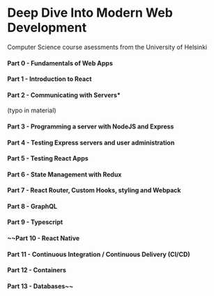 # Deep Dive Into Modern Web Development
Computer Science course asessments from the University of Helsinki

#### Part 0 - Fundamentals of Web Apps
#### Part 1 - Introduction to React
#### Part 2 - Communicating with Servers*
(typo in material)
#### Part 3 - Programming a server with NodeJS and Express
#### Part 4 - Testing Express servers and user administration
#### Part 5 - Testing React Apps
#### Part 6 - State Management with Redux
#### Part 7 - React Router, Custom Hooks, styling and Webpack
#### Part 8 - GraphQL
#### Part 9 - Typescript
#### ~~Part 10 - React Native
#### Part 11 - Continuous Integration / Continuous Delivery (CI/CD)
#### Part 12 - Containers
#### Part 13 - Databases~~
